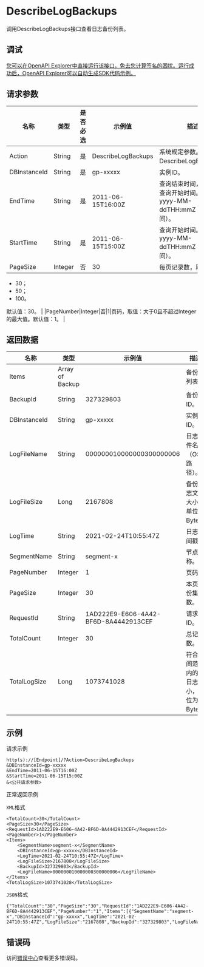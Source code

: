 # DescribeLogBackups

调用DescribeLogBackups接口查看日志备份列表。

## 调试

[您可以在OpenAPI Explorer中直接运行该接口，免去您计算签名的困扰。运行成功后，OpenAPI Explorer可以自动生成SDK代码示例。](https://api.aliyun.com/#product=gpdb&api=DescribeLogBackups&type=RPC&version=2016-05-03)

## 请求参数

|名称|类型|是否必选|示例值|描述|
|--|--|----|---|--|
|Action|String|是|DescribeLogBackups|系统规定参数。取值：DescribeLogBackups。 |
|DBInstanceId|String|是|gp-xxxxx|实例ID。 |
|EndTime|String|是|2011-06-15T16:00Z|查询结束时间，需要大于查询开始时间。格式：yyyy-MM-ddTHH:mmZ（UTC时间）。 |
|StartTime|String|是|2011-06-15T15:00Z|查询开始时间。格式： yyyy-MM-ddTHH:mmZ（UTC时间）。 |
|PageSize|Integer|否|30|每页记录数，取值：

 -   30；
-   50；
-   100。

 默认值：30。 |
|PageNumber|Integer|否|1|页码，取值：大于0且不超过Integer的最大值。默认值：1。 |

## 返回数据

|名称|类型|示例值|描述|
|--|--|---|--|
|Items|Array of Backup| |备份集列表。 |
|BackupId|String|327329803|备份集ID。 |
|DBInstanceId|String|gp-xxxxx|实例ID。 |
|LogFileName|String|000000010000000300000006|日志文件名（OSS路径）。 |
|LogFileSize|Long|2167808|备份日志文件大小，单位：Byte。 |
|LogTime|String|2021-02-24T10:55:47Z|日志时间戳。 |
|SegmentName|String|segment-x|节点名称。 |
|PageNumber|Integer|1|页码。 |
|PageSize|Integer|30|本页备份集个数。 |
|RequestId|String|1AD222E9-E606-4A42-BF6D-8A4442913CEF|请求ID。 |
|TotalCount|Integer|30|总记录数。 |
|TotalLogSize|Long|1073741028|符合时间范围内的总日志大小，单位为Byte。 |

## 示例

请求示例

```
http(s)://[Endpoint]/?Action=DescribeLogBackups
&DBInstanceId=gp-xxxxx
&EndTime=2011-06-15T16:00Z
&StartTime=2011-06-15T15:00Z
&<公共请求参数>
```

正常返回示例

`XML`格式

```
<TotalCount>30</TotalCount>
<PageSize>30</PageSize>
<RequestId>1AD222E9-E606-4A42-BF6D-8A4442913CEF</RequestId>
<PageNumber>1</PageNumber>
<Items>
    <SegmentName>segment-x</SegmentName>
    <DBInstanceId>gp-xxxxx</DBInstanceId>
    <LogTime>2021-02-24T10:55:47Z</LogTime>
    <LogFileSize>2167808</LogFileSize>
    <BackupId>327329803</BackupId>
    <LogFileName>000000010000000300000006</LogFileName>
</Items>
<TotalLogSize>1073741028</TotalLogSize>
```

`JSON`格式

```
{"TotalCount":"30","PageSize":"30","RequestId":"1AD222E9-E606-4A42-BF6D-8A4442913CEF","PageNumber":"1","Items":[{"SegmentName":"segment-x","DBInstanceId":"gp-xxxxx","LogTime":"2021-02-24T10:55:47Z","LogFileSize":"2167808","BackupId":"327329803","LogFileName":"000000010000000300000006"}],"TotalLogSize":"1073741028"}
```

## 错误码

访问[错误中心](https://error-center.alibabacloud.com/status/product/gpdb)查看更多错误码。

